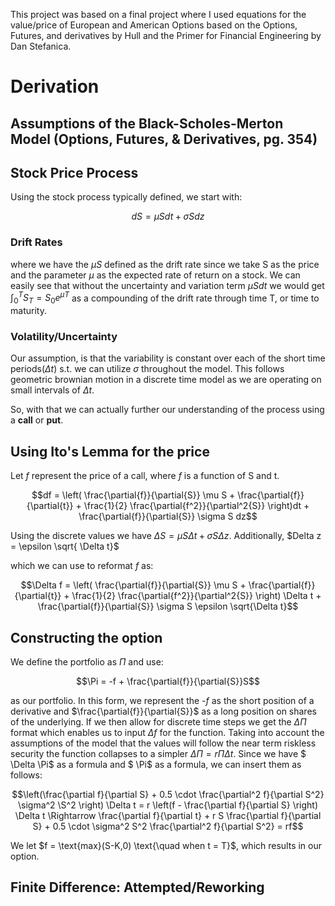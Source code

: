 This project was based on a final project where I used equations for the value/price of European and American Options based on the Options, Futures, and derivatives by Hull and the Primer for Financial Engineering by Dan Stefanica.

# Derivation

## Assumptions of the Black-Scholes-Merton Model (Options, Futures, & Derivatives, pg. 354)


## Stock Price Process 
Using the stock process typically defined, we start with:

$$dS = \mu S dt + \sigma S dz$$

### Drift Rates
where we have the $\mu S$ defined as the drift rate since we take S as the price and the parameter $\mu$ as the expected rate of return on a stock. We can easily see that without the uncertainty and variation term $\mu S dt$ we would get $\int_{0}^{T}S_T = S_0e^{\mu T}$ as a compounding of the drift rate through time T, or time to maturity.

### Volatility/Uncertainty
Our assumption, is that the variability is constant over each of the short time periods($\Delta t$) s.t. we can utilize $\sigma$ throughout the model. This follows geometric brownian motion in a discrete time model as we are operating on small intervals of $\Delta t$.

So, with that we can actually further our understanding of the process using a **call** or **put**.

## Using Ito's Lemma for the price

Let *f* represent the price of a call, where *f* is a function of S and t.

$$df = \left( \frac{\partial{f}}{\partial{S}} \mu S + \frac{\partial{f}}{\partial{t}} + \frac{1}{2} \frac{\partial{f^2}}{\partial^2{S}} \right)dt + \frac{\partial{f}}{\partial{S}} \sigma S dz$$

Using the discrete values we have $\Delta S = \mu S \Delta t + \sigma S \Delta z$. Additionally, $Delta z = \epsilon \sqrt{ \Delta t}$

which we can use to reformat *f* as:

$$\Delta f = \left( \frac{\partial{f}}{\partial{S}} \mu S + \frac{\partial{f}}{\partial{t}} + \frac{1}{2} \frac{\partial{f^2}}{\partial^2{S}} \right) \Delta t + \frac{\partial{f}}{\partial{S}} \sigma S \epsilon \sqrt{\Delta t}$$

## Constructing the option

We define the portfolio as $\Pi$ and use:

$$\Pi = -f + \frac{\partial{f}}{\partial{S}}S$$

as our portfolio. In this form, we represent the *-f* as the short position of a derivative and  $\frac{\partial{f}}{\partial{S}}$ as a long position on shares of the underlying. If we then allow for discrete time steps we get the $\Delta \Pi$ format which enables us to input $\Delta f$ for the function. Taking into account the assumptions of the model that the values will follow the near term riskless security the function collapses to a simpler $\Delta \Pi = r \Pi \Delta t$. Since we have $ \Delta \Pi$ as a formula and $ \Pi$ as a formula, we can insert them as follows:

$$\left(\frac{\partial f}{\partial S} + 0.5 \cdot \frac{\partial^2 f}{\partial S^2} \sigma^2 \S^2 \right) \Delta t = r \left(f - \frac{\partial f}{\partial S} \right) \Delta t \Rightarrow \frac{\partial f}{\partial t} + r S \frac{\partial f}{\partial S} + 0.5 \cdot \sigma^2 S^2 \frac{\partial^2 f}{\partial S^2} = rf$$

We let $f = \text{max}(S-K,0) \text{\quad when t = T}$, which results in our option.


## Finite Difference: Attempted/Reworking


